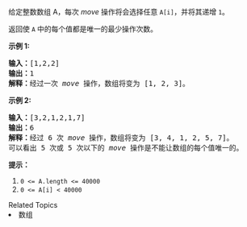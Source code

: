 <p>给定整数数组 A，每次 <em>move</em> 操作将会选择任意&nbsp;<code>A[i]</code>，并将其递增&nbsp;<code>1</code>。</p>

<p>返回使 <code>A</code>&nbsp;中的每个值都是唯一的最少操作次数。</p>

<p><strong>示例 1:</strong></p>

<pre><strong>输入：</strong>[1,2,2]
<strong>输出：</strong>1
<strong>解释：</strong>经过一次 <em>move</em> 操作，数组将变为 [1, 2, 3]。</pre>

<p><strong>示例 2:</strong></p>

<pre><strong>输入：</strong>[3,2,1,2,1,7]
<strong>输出：</strong>6
<strong>解释：</strong>经过 6 次 <em>move</em> 操作，数组将变为 [3, 4, 1, 2, 5, 7]。
可以看出 5 次或 5 次以下的 <em>move</em> 操作是不能让数组的每个值唯一的。
</pre>

<p><strong>提示：</strong></p>

<ol>
	<li><code>0 &lt;= A.length &lt;= 40000</code></li>
	<li><code>0 &lt;= A[i] &lt; 40000</code></li>
</ol>
<div><div>Related Topics</div><div><li>数组</li></div></div>